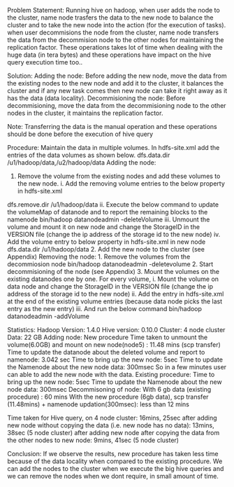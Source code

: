 Problem Statement:
Running hive on hadoop,
   when user adds the node to the cluster, name node trasfers the data to the new node to balance the cluster and to take the new node into the action (for the execution of tasks). 
  when user decommisions the node from the cluster, name node transfers the data from the decommision node to the other nodes for maintaining the replication factor.
 These operations takes lot of time when dealing with the huge data (in tera bytes) and these operations have impact on the hive query execution time too..

Solution:
Adding the node:
 Before adding the new node, move the data from the existing nodes to the new node and add it to the cluster, it balances the cluster and if any new task comes then new node can take it right away as it has the data (data locality).
Decommisioning the node:
 Before decommisioning, move the data from the decommisioning node to the other nodes in the cluster, it maintains the replication factor.

Note: Transferring the data is the manual operation and these operations should be done before the execution of hive query

Procedure:
Maintain the data in multiple volumes. In hdfs-site.xml add the entries of the data volumes as shown below.
<property> 
  <name>dfs.data.dir</name> 
  <value>/u1/hadoop/data,/u2/hadoop/data</value> 
</property> 
Adding the node:
1. Remove the volume from the existing nodes and add these volumes to the new node.
i.  Add the removing volume entries to the below property in hdfs-site.xml
<property>
   <name>dfs.remove.dir</name>
   <value>/u1/hadoop/data</value>
</property>
ii. Execute the below command to update the volumeMap of datanode and to report the remaining  blocks to the namenode
bin/hadoop datanodeadmin -deleteVolume
iii.  Unmount the volume and mount it on new node and change the StorageID in the VERSION file (change the ip address of the storage id to the new node)
iv.  Add the volume entry to below property in hdfs-site.xml in new node
     <property>
       <name>dfs.data.dir</name>
        <volume>/u1/hadoop/data</volume>
    </property>
2. Add the new node to the cluster (see Appendix)
Removing the node:
1. Remove the volumes from the decommiosion node 
   bin/hadoop datanodeadmin -deletevolume 
2. Start decommisioning of the node (see Appendix)
3. Mount the volumes on the existing datanodes one by one.
For every volume,
           i. Mount the volume on data node and change the StorageID in the VERSION file (change the ip address of the storage id to the new node)
           ii. Add the entry in hdfs-site.xml at the end of the existing volume entries (because data node picks the last entry as the new entry)
         iii. And run the below command
             bin/hadoop datanodeadmin -addVolume


Statistics:
Hadoop Version: 1.4.0
Hive version: 0.10.0
Cluster: 4 node cluster
Data: 22 GB
Adding node:
New procedure
Time taken to unmount the volume(6.0GB) and mount on new node(node5) : 11.48 mins (scp transfer)
Time to update the datanode about the deleted volume and report to namenode:  3.042 sec
Time to bring up the new node:  5sec
Time to update the Namenode about the new node data:  300msec
So in a few minutes user can able to add the new node with the data.
Existing procedure:
Time to bring up the new node:  5sec
Time to update the Namenode about the new node data:  300msec
Decommisoning of node:
With 6 gb data (existing procedure) :  60 mins
With the new procedure (6gb data), 
scp transfer (11.48mins) + namenode updation(300msec): less than 12 mins 

Time taken for Hive query,
 on 4 node cluster: 16mins, 25sec
after adding new node without copying the data (i.e. new node has no data): 13mins, 38sec  (5 node cluster)
after adding new node after copying the data from the other nodes to new node: 9mins, 41sec (5 node cluster)

Conclusion:
If we observe the results, new procedure has taken less time because of the data locality when compared to the existing procedure. We can add the nodes to the cluster when we execute the big hive queries and we can remove the nodes when we dont require, in small amount of time.
 
